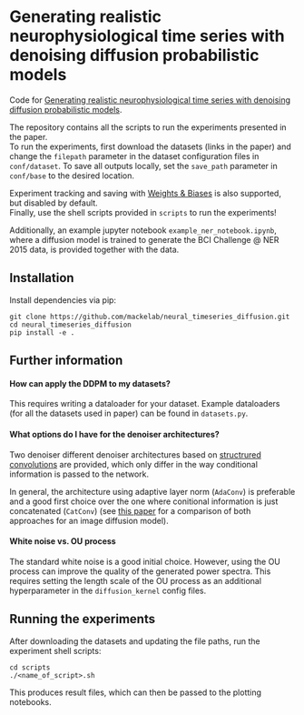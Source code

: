 # Generating realistic neurophysiological time series with denoising diffusion probabilistic models

Code for [Generating realistic neurophysiological time series with denoising diffusion probabilistic models](https://www.biorxiv.org/content/10.1101/2023.08.23.554148v1).

The repository contains all the scripts to run the experiments presented in the paper.  
To run the experiments, first download the datasets (links in the paper) and change the `filepath` parameter in the dataset configuration files in `conf/dataset`. To save all outputs locally, set the `save_path` parameter in `conf/base` to the desired location.

Experiment tracking and saving with [Weights & Biases](https://wandb.ai/site) is also supported, but disabled by default.  
Finally, use the shell scripts provided in `scripts` to run the experiments! 

Additionally, an example jupyter notebook `example_ner_notebook.ipynb`, where a diffusion model is trained to generate the BCI Challenge @ NER 2015 data, is provided together with the data.

## Installation
Install dependencies via pip:
```shell
git clone https://github.com/mackelab/neural_timeseries_diffusion.git
cd neural_timeseries_diffusion
pip install -e .
```

## Further information

#### How can apply the DDPM to my datasets?
This requires writing a dataloader for your dataset. Example dataloaders (for all the datasets used in paper) can be found in 
`datasets.py`.

#### What options do I have for the denoiser architectures?
Two denoiser different denoiser architectures based on [structrured convolutions](https://arxiv.org/abs/2210.09298) are provided, which only differ in the way conditional information is passed to the network. 

In general, the architecture using adaptive layer norm (`AdaConv`) is preferable and a good first choice over the one where conitional information is just concatenated (`CatConv`) (see [this paper](https://arxiv.org/abs/2212.09748) for a comparison of both approaches for an image diffusion model).

#### White noise vs. OU process
The standard white noise is a good initial choice. However, using the OU process can improve the quality of the generated power spectra. This requires setting the length scale of the OU process as an additional hyperparameter in the `diffusion_kernel` config files.

## Running the experiments
After downloading the datasets and updating the file paths, run the experiment shell scripts:
```shell
cd scripts
./<name_of_script>.sh
```
This produces result files, which can then be passed to the plotting notebooks.